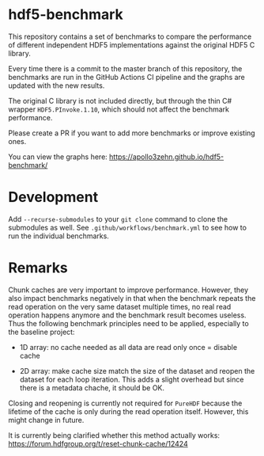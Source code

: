 # hdf5-benchmark

This repository contains a set of benchmarks to compare the performance of different independent HDF5 implementations against the original HDF5 C library.

Every time there is a commit to the master branch of this repository, the benchmarks are run in the GitHub Actions CI pipeline and the graphs are updated with the new results.

The original C library is not included directly, but through the thin C# wrapper `HDF5.PInvoke.1.10`, which should not affect the benchmark performance.

Please create a PR if you want to add more benchmarks or improve existing ones.

You can view the graphs here: https://apollo3zehn.github.io/hdf5-benchmark/

# Development
Add `--recurse-submodules` to your `git clone` command to clone the submodules as well. See `.github/workflows/benchmark.yml` to see how to run the individual benchmarks.

# Remarks
Chunk caches are very important to improve performance. However, they also impact benchmarks negatively in that when the benchmark repeats the read operation on the very same dataset multiple times, no real read operation happens anymore and the benchmark result becomes useless. Thus the following benchmark principles need to be applied, especially to the baseline project:

- 1D array: no cache needed as all data are read only once = disable cache

- 2D array: make cache size match the size of the dataset and reopen the dataset for each loop iteration. This adds a slight overhead but since there is a metadata chache, it should be OK.

Closing and reopening is currently not required for `PureHDF` because the lifetime of the cache is only during the read operation itself. However, this might change in future.

It is currently being clarified whether this method actually works: https://forum.hdfgroup.org/t/reset-chunk-cache/12424